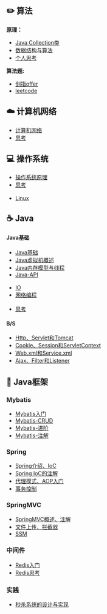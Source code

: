 
## ✏️ 算法

**原理：**

  - [Java Collection类](_source/算法/content-JavaApi.md.md)
  - [数据结构与算法](_source/算法/content-algorithm.md)
  - [个人思考](_source/算法/ThinkingSummary.md)

**算法题:**

  - [剑指offer](_source/算法/content-剑指offer.md)
  - [leetcode](_source/算法/content-leetcode.md)

## ☁️ 计算机网络

- [计算机网络](_source/计算机网络/cnContent.md)
- [思考](_source/计算机网络/面试题.md)

## 💻 操作系统

- [操作系统原理](_source/操作系统/osContent.md)
- [思考](_source/操作系统/面试题.md)<br><br>
- [Linux](_source/操作系统/LinuxContent.md)

## ☕️ Java

#### Java基础

  - [Java基础](_source/JavaBasics/Java基础.md)
  - [Java虚拟机概述](_source/JavaBasics/Java虚拟机.md)
  - [Java内存模型与线程](_source/JavaBasics/Java内存模型与线程.md)
  - [Java-API](_source/JavaBasics/content-JavaApi.md)<br><br>
  - [IO](_source/JavaBasics/IO.md)
  - [网络编程](_source/JavaBasics/网络编程.md)<br><br>
  - [思考](_source/JavaBasics/面试题.md)

#### B/S

  - [Http、Servlet和Tomcat](_source/Browser-Server/04ServletAndTomcat.md)
  - [Cookie、Session和ServletContext](_source/Browser-Server/Cookie-Session-servletContex.md)
  - [Web.xml和Service.xml](_source/Browser-Server/Web.xml-Service.xml.md)
  - [Ajax、Filter和Listener](_source/Browser-Server/Ajax-Filter-Listener.md)

## 🎯 Java框架

### Mybatis

  - [Mybatis入门](_source/Mybatis/Mybatis01.md)
  - [Mybatis-CRUD](_source/Mybatis/Mybatis02.md)
  - [Mybatis-进阶](_source/Mybatis/Mybatis03.md)
  - [Mybatis-注解](_source/Mybatis/Mybatis04.md)

### Spring

  - [Spring介绍、IoC](_source/SpringFrameWork/Spring01.md)
  - [Spring IoC的注解](_source/SpringFrameWork/Spring02.md)
  - [代理模式、AOP入门](_source/SpringFrameWork/Spring03.md)
  - [事务控制](_source/SpringFrameWork/Spring04.md)

### SpringMVC

  - [SpringMVC概述、注解](_source/springMVC/springMVC01.md)
  - [文件上传、拦截器](_source/springMVC/springMVC02.md)
  - [SSM](_source/springMVC/springMVC03.md)

### 中间件

  - [Redis入门](_source/中间件/Redis.md)
  - [Redis思考](_source/中间件/Redis面试.md)

### 实践

  - [秒杀系统的设计与实现](_source/架构/秒杀系统的设计与实现.md)